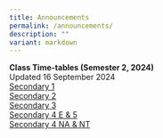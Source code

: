 ```yaml
---
title: Announcements
permalink: /announcements/
description: ""
variant: markdown
---
```

**Class Time-tables (Semester 2, 2024)** <br>
Updated 16 September 2024 <br>
[Secondary 1](/files/2024_Sem_2_Class_Timetable_Sec_1_2_July.pdf)<br>
[Secondary 2](/files/2024_Sem_2_Class_Timetable_Sec_2_2_July.pdf)<br>
[Secondary 3](/files/2024_Sem_2_Class_Timetable_Sec_3_3_July.pdf)<br>
[Secondary 4 E &amp; 5](/files/2024_Sem_2_Class_Timetable_Sec_45_2_July.pdf)<br>
[Secondary 4 NA &amp; NT](/files/Term_4_modified_TT_16_Sept.pdf)